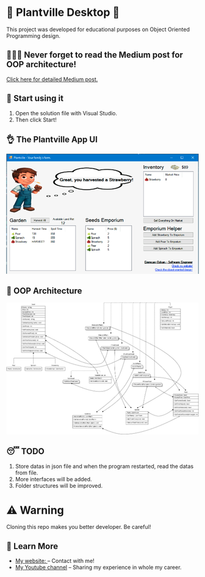 # 🤠 Plantville Desktop 🤠

This project was developed for educational purposes on Object Oriented Programming design.

## 👨🏻‍💻 Never forget to read the Medium post for OOP architecture!

[Click here for detailed Medium post.](https://paradyo.medium.com/how-an-engineer-builds-software-library-app-786a1bc95cf8)

## 🚀 Start using it

1. Open the solution file with Visual Studio.
2. Then click Start!

## 👌 The Plantville App UI

![app_image](https://github.com/paradyo/plantville-desktop/blob/main/readme_photos/app_image.png)

## 🦾 OOP Architecture

![oop_architecture](https://github.com/paradyo/plantville-desktop/blob/main/readme_photos/oop_architecture.png)

## 😴 TODO

1. Store datas in json file and when the program restarted, read the datas from file.
2. More interfaces will be added.
3. Folder structures will be improved.

# ⚠️ Warning

Cloning this repo makes you better developer. Be careful!

## 📖 Learn More

- [My website: ](https://emrecan.co/) – Contact with me!
- [My Youtube channel](https://www.youtube.com/channel/UCHnhd6yOwxKyQTZU1yDqV0w) – Sharing my experience in whole my career.